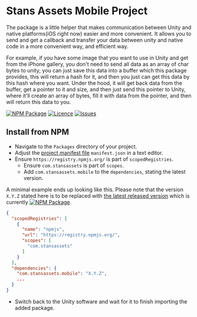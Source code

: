 # Stans Assets Mobile Project
The package is a little helper that makes communication between Unity and native platforms(iOS right now) easier and more convenient. It allows you to send and get a callback and transfer your data between unity and native code in a more convenient way, and efficient way.

For example, if you have some image that you want to use in Unity and get from the iPhone gallery, you don't need to send all data as an array of char bytes to unity, you can just save this data into a buffer which this package provides, this will return a hash for it, and then you just can get this data by this hash where you want. Under the hood, it will get back data from the buffer, get a pointer to it and size, and then just send this pointer to Unity, where it'll create an array of bytes, fill it with data from the pointer, and then will return this data to you.

[![NPM Package](https://img.shields.io/npm/v/com.stansassets.mobile)](https://www.npmjs.com/package/com.stansassets.mobile)
[![Licence](https://img.shields.io/npm/l/com.stansassets.mobile)](https://github.com/StansAssets/com.stansassets.mobile/blob/main/LICENSE.md)
[![Issues](https://img.shields.io/github/issues/StansAssets/com.stansassets.mobile)](https://github.com/StansAssets/com.stansassets.mobile/issues)

## Install from NPM
* Navigate to the `Packages` directory of your project.
* Adjust the [project manifest file](https://docs.unity3d.com/Manual/upm-manifestPrj.html) `manifest.json` in a text editor.
* Ensure `https://registry.npmjs.org/` is part of `scopedRegistries`.
  * Ensure `com.stansassets` is part of `scopes`.
  * Add `com.stansassets.mobile` to the `dependencies`, stating the latest version.

A minimal example ends up looking like this. Please note that the version `X.Y.Z` stated here is to be replaced with [the latest released version](https://www.npmjs.com/package/com.stansassets.mobile) which is currently [![NPM Package](https://img.shields.io/npm/v/com.stansassets.mobile)](https://www.npmjs.com/package/com.stansassets.mobile).
  ```json
  {
    "scopedRegistries": [
      {
        "name": "npmjs",
        "url": "https://registry.npmjs.org/",
        "scopes": [
          "com.stansassets"
        ]
      }
    ],
    "dependencies": {
      "com.stansassets.mobile": "X.Y.Z",
      ...
    }
  }
  ```
* Switch back to the Unity software and wait for it to finish importing the added package.
